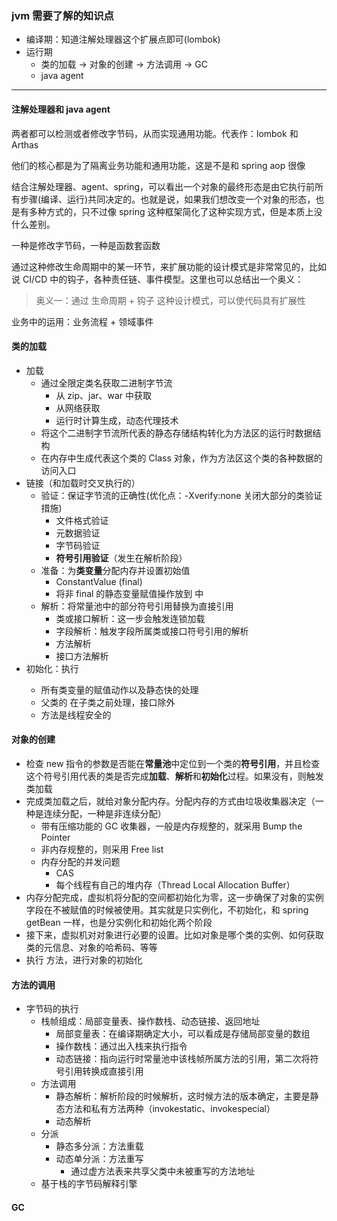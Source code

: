 ### jvm 需要了解的知识点

* 编译期：知道注解处理器这个扩展点即可(lombok)
* 运行期
    * 类的加载 -> 对象的创建 -> 方法调用 -> GC
    * java agent

--------

#### 注解处理器和 java agent

两者都可以检测或者修改字节码，从而实现通用功能。代表作：lombok 和 Arthas

他们的核心都是为了隔离业务功能和通用功能，这是不是和 spring aop 很像

结合注解处理器、agent、spring，可以看出一个对象的最终形态是由它执行前所有步骤(编译、运行)共同决定的。也就是说，如果我们想改变一个对象的形态，也是有多种方式的，只不过像 spring
这种框架简化了这种实现方式，但是本质上没什么差别。

一种是修改字节码，一种是函数套函数

通过这种修改生命周期中的某一环节，来扩展功能的设计模式是非常常见的，比如说 CI/CD 中的钩子，各种责任链、事件模型。这里也可以总结出一个奥义：

> 奥义一：通过 生命周期 + 钩子 这种设计模式，可以使代码具有扩展性

业务中的运用：业务流程 + 领域事件

#### 类的加载

* 加载
    * 通过全限定类名获取二进制字节流
        * 从 zip、jar、war 中获取
        * 从网络获取
        * 运行时计算生成，动态代理技术
    * 将这个二进制字节流所代表的静态存储结构转化为方法区的运行时数据结构
    * 在内存中生成代表这个类的 Class 对象，作为方法区这个类的各种数据的访问入口
* 链接（和加载时交叉执行的）
    * 验证：保证字节流的正确性(优化点：-Xverify:none 关闭大部分的类验证措施)
        * 文件格式验证
        * 元数据验证
        * 字节码验证
        * **符号引用验证**（发生在解析阶段）
    * 准备：为**类变量**分配内存并设置初始值
        * ConstantValue (final)
        * 将非 final 的静态变量赋值操作放到 <clinit> 中
    * 解析：将常量池中的部分符号引用替换为直接引用
        * 类或接口解析：这一步会触发连锁加载
        * 字段解析：触发字段所属类或接口符号引用的解析
        * 方法解析
        * 接口方法解析
* 初始化：执行 <clinit>
    * 所有类变量的赋值动作以及静态快的处理
    * 父类的 <clinit> 在子类之前处理，接口除外
    * <clinit> 方法是线程安全的

#### 对象的创建

* 检查 new 指令的参数是否能在**常量池**中定位到一个类的**符号引用**，并且检查这个符号引用代表的类是否完成**加载**、**解析**和**初始化**过程。如果没有，则触发类加载
* 完成类加载之后，就给对象分配内存。分配内存的方式由垃圾收集器决定（一种是连续分配，一种是非连续分配）
    * 带有压缩功能的 GC 收集器，一般是内存规整的，就采用 Bump the Pointer
    * 非内存规整的，则采用 Free list
    * 内存分配的并发问题
        * CAS
        * 每个线程有自己的堆内存（Thread Local Allocation Buffer）
* 内存分配完成，虚拟机将分配的空间都初始化为零，这一步确保了对象的实例字段在不被赋值的时候被使用。其实就是只实例化，不初始化，和 spring getBean 一样，也是分实例化和初始化两个阶段
* 接下来，虚拟机对对象进行必要的设置。比如对象是哪个类的实例、如何获取类的元信息、对象的哈希码、等等
* 执行 <init> 方法，进行对象的初始化


#### 方法的调用

* 字节码的执行
    * 栈帧组成：局部变量表、操作数栈、动态链接、返回地址
        * 局部变量表：在编译期确定大小，可以看成是存储局部变量的数组
        * 操作数栈：通过出入栈来执行指令
        * 动态链接：指向运行时常量池中该栈帧所属方法的引用，第二次将符号引用转换成直接引用
    * 方法调用
        * 静态解析：解析阶段的时候解析，这时候方法的版本确定，主要是静态方法和私有方法两种（invokestatic、invokespecial）
        * 动态解析
    * 分派
        * 静态多分派：方法重载
        * 动态单分派：方法重写
            * 通过虚方法表来共享父类中未被重写的方法地址
    * 基于栈的字节码解释引擎
        
#### GC




